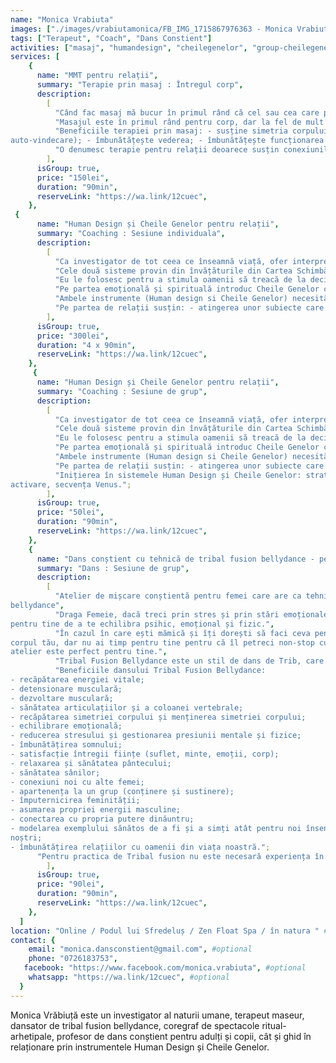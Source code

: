 ```yaml
---
name: "Monica Vrabiuta"
images: ["./images/vrabiutamonica/FB_IMG_1715867976363 - Monica Vrabiuta.jpg"]
tags: ["Terapeut", "Coach", "Dans Constient"]
activities: ["masaj", "humandesign", "cheilegenelor", "group-cheilegenelor", "group-humandesign", "group-dans"]
services: [
    {
      name: "MMT pentru relații",
      summary: "Terapie prin masaj : Întregul corp",
      description:
        [
          "Când fac masaj mă bucur în primul rând că cel sau cea care primește se poate odihni, se poate relaxa, poate să aibă acel timp cu sine, pentru sine care ajută corpul să vină blând către starea de echilibru sufletesc.",
          "Masajul este în primul rând pentru corp, dar la fel de mult este și pentru suflet.",
          "Beneficiile terapiei prin masaj: - susține simetria corpului; - relaxează mintea; - tratează spre o stare generală de bine sistemul muscular, osos, cardiovascular, limfatic, nervos; - te conecteaza cu propriul corp și cu părți ale corpului pe care le ignori sau de care nu ești constient/a; - eliberează emoții blocate în diferite părți ale corpului; - ajuta corpul să se îndrepte lin către starea de homeostazie (starea optimă de regenerare,
auto-vindecare); - îmbunătățește vederea; - îmbunătățește funcționarea organelor; - deblochează contracturile; - liniștește durerea simțită în diferite zone ale corpului; - susține circulația libera a energiei prin corp; - te susține să ai un somn cu adevărat odihnitor.",
          "O denumesc terapie pentru relații deoarece susțin conexiunile armonioase dintre oameni prin acest masaj. Indiferent dacă te afli sau nu într-o relație, relaxarea corpului este punctul de pornire spre atingerea relațiilor armonioase cu toți oamenii din viața ta.",
        ],
      isGroup: true,
      price: "150lei",
      duration: "90min",
      reserveLink: "https://wa.link/12cuec",
    },
 {
      name: "Human Design și Cheile Genelor pentru relații",
      summary: "Coaching : Sesiune individuala",
      description:
        [
          "Ca investigator de tot ceea ce înseamnă viață, ofer interpretări și ghidaj prin instrumentele Human Design și Cheile Genelor.",
          "Cele două sisteme provin din învățăturile din Cartea Schimbărilor - I Ching.",
          "Eu le folosesc pentru a stimula oamenii să treacă de la deciziile luate exclusiv din minte la deciziile luate în mod integru din tot corpul. Strict pentru acest scop interpretez profilul de Human design si ghidez blând pașii care sunt importanți pentru o viață sănătoasă într-un corp cu un design unic.",
          "Pe partea emoțională și spirituală introduc Cheile Genelor care aduc profunzime prin înțelegerea Umbrelor și Darurilor omului. Aici folosesc un limbaj simplu și ajut la înțelegerea conceptelor si principiilor de bază umane și universale.",
          "Ambele instrumente (Human design si Cheile Genelor) necesită o inițiere blândă, pentru ca scopul lor, acela de a ne bucura de viața noastră, liberi, să fie atins prin forțe proprii.",
          "Pe partea de relații susțin: - atingerea unor subiecte care țin de conștientizarea rănilor noastre moștenite prin ADN; - asumarea celui mai important Dar din profilul cheilor genelor care are legătură cu zona ombilicului, centrul puterii emoționale; - înțelegerea vocației și activarea Darului vocației în corp (prin coloana vertebrală); - parcurgerea Căii karmice, Căii Inteligenței și Căii iubirii.",
        ],
      isGroup: true,
      price: "300lei",
      duration: "4 x 90min",
      reserveLink: "https://wa.link/12cuec",
    },
     {
      name: "Human Design și Cheile Genelor pentru relații",
      summary: "Coaching : Sesiune de grup",
      description:
        [
          "Ca investigator de tot ceea ce înseamnă viață, ofer interpretări și ghidaj prin instrumentele Human Design și Cheile Genelor.",
          "Cele două sisteme provin din învățăturile din Cartea Schimbărilor - I Ching.",
          "Eu le folosesc pentru a stimula oamenii să treacă de la deciziile luate exclusiv din minte la deciziile luate în mod integru din tot corpul. Strict pentru acest scop interpretez profilul de Human design si ghidez blând pașii care sunt importanți pentru o viață sănătoasă într-un corp cu un design unic.",
          "Pe partea emoțională și spirituală introduc Cheile Genelor care aduc profunzime prin înțelegerea Umbrelor și Darurilor omului. Aici folosesc un limbaj simplu și ajut la înțelegerea conceptelor si principiilor de bază umane și universale.",
          "Ambele instrumente (Human design si Cheile Genelor) necesită o inițiere blândă, pentru ca scopul lor, acela de a ne bucura de viața noastră, liberi, să fie atins prin forțe proprii.",
          "Pe partea de relații susțin: - atingerea unor subiecte care țin de conștientizarea rănilor noastre moștenite prin ADN; - asumarea celui mai important Dar din profilul cheilor genelor care are legătură cu zona ombilicului, centrul puterii emoționale; - înțelegerea vocației și activarea Darului vocației în corp (prin coloana vertebrală); - parcurgerea Căii karmice, Căii Inteligenței și Căii iubirii.",
          "Inițierea în sistemele Human Design și Cheile Genelor: strategie și autoritate, secvența de
activare, secvența Venus.";
        ],
      isGroup: true,
      price: "50lei",
      duration: "90min",
      reserveLink: "https://wa.link/12cuec",
    },
    {
      name: "Dans conștient cu tehnică de tribal fusion bellydance - pentru femei",
      summary: "Dans : Sesiune de grup",
      description:
        [
          "Atelier de mișcare conștientă pentru femei care are ca tehnică stilul de dans tribal fusion
bellydance",
          "Draga Femeie, dacă treci prin stres și prin stări emoționale puternice atunci dansul poate fi un instrument
pentru tine de a te echilibra psihic, emoțional și fizic.",
          "În cazul în care ești mămică și îți dorești să faci ceva pentru sufletul tău și mai ales pentru
corpul tău, dar nu ai timp pentru tine pentru că îl petreci non-stop cu copilașii atunci acest
atelier este perfect pentru tine.",
          "Tribal Fusion Bellydance este un stil de dans de Trib, care pune în mișcare zona pântecului, zona abdomenului, musculatura care susține coloana vertebrală, lucrează postura întregului corp și permite femeilor să se conecteze la starea lor naturală de a fi. Atelierul se întâmplă între femei.",
          "Beneficiile dansului Tribal Fusion Bellydance:
- recăpătarea energiei vitale;
- detensionare musculară;
- dezvoltare musculară;
- sănătatea articulațiilor și a coloanei vertebrale;
- recăpătarea simetriei corpului și menținerea simetriei corpului;
- echilibrare emoțională;
- reducerea stresului și gestionarea presiunii mentale și fizice;
- îmbunătățirea somnului;
- satisfacție întregii ființe (suflet, minte, emoții, corp);
- relaxarea și sănătatea pântecului;
- sănătatea sânilor;
- conexiuni noi cu alte femei;
- apartenența la un grup (conținere și sustinere);
- împuternicirea feminității;
- asumarea propriei energii masculine;
- conectarea cu propria putere dinăuntru;
- modelarea exemplului sănătos de a fi și a simți atât pentru noi însene cât și pentru copiii
noștri;
- îmbunătățirea relațiilor cu oamenii din viața noastră.";
      "Pentru practica de Tribal fusion nu este necesară experiența în vreo tehnică de dans.",
        ],
      isGroup: true,
      price: "90lei",
      duration: "90min",
      reserveLink: "https://wa.link/12cuec",
    },
  ]
location: "Online / Podul lui Sfredeluș / Zen Float Spa / în natura " #optional
contact: {
    email: "monica.dansconstient@gmail.com", #optional
    phone: "0726183753",
   facebook: "https://www.facebook.com/monica.vrabiuta", #optional
    whatsapp: "https://wa.link/12cuec", #optional
  }
---
```


Monica Vrăbiuță este un investigator al naturii umane, terapeut maseur, dansator de tribal fusion bellydance, coregraf de spectacole ritual-arhetipale, profesor de dans conștient pentru adulți și copii, cât și ghid în relaționare prin instrumentele Human Design și Cheile Genelor.
